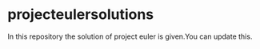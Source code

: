# projecteulersolutions
In this repository the solution of project euler is given.You can update this.
